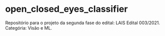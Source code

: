 # open_closed_eyes_classifier
Repositório para o projeto da segunda fase do edital: LAIS Edital 003/2021. Categória: Visão e ML.
